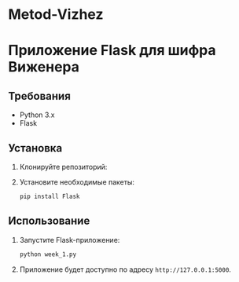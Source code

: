 # Metod-Vizhez

# Приложение Flask для шифра Виженера

## Требования

- Python 3.x
- Flask

## Установка

1. Клонируйте репозиторий:


2. Установите необходимые пакеты:

    ```bash
    pip install Flask


## Использование

1. Запустите Flask-приложение:

    ```bash
    python week_1.py

2. Приложение будет доступно по адресу `http://127.0.0.1:5000`.
